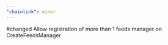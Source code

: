 ```yaml
---
"chainlink": minor
---
```


#changed Allow registration of more than 1 feeds manager on CreateFeedsManager
